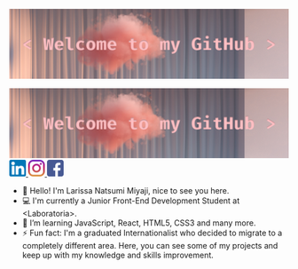 ![welcome](https://github.com/larissamiyaji/larissamiyaji/blob/master/covergithub.png)<br>

<div align="center" width="50">
    <img src="covergithub.png" alt="Welcome!"/>
</div>

<a href="https://www.linkedin.com/in/larissamiyaji/" target="_blank">
    <img src="linkedin.png" heigth="30px" width="30px" alt="LinkedIn - Larissa Miyaji">
</a>
<a href="https://www.instagram.com/larissamiyaji/" target="_blank">
    <img src="instagram.png" heigth="30px" width="30px" alt="Instagram - Larissa Miyaji">
</a>
<a href="https://www.facebook.com/larissa.miyaji" target="_blank">
   <img src="facebook.png" heigth="30px" width="30px" alt="Facebook - Larissa Miyaji">
</a>

- 🙋 Hello! I'm Larissa Natsumi Miyaji, nice to see you here.
- 💻 I'm currently a Junior Front-End Development Student at \<Laboratoria\>.
- 🌱 I’m learning JavaScript, React, HTML5, CSS3 and many more.
- ⚡ Fun fact: I'm a graduated Internationalist who decided to migrate to a completely different area. Here, you can see some of my projects and keep up with my knowledge and skills improvement.
